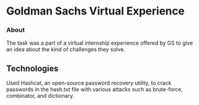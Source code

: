 # Goldman Sachs Virtual Experience

### About
The task was a part of a virtual internship experience offered  by GS to give an idea about the kind of challenges they solve.


## Technologies

Used Hashcat, an open-source password recovery utility, to crack passwords in the hash.txt file with various attacks such as brute-force, combinator, and dictionary.
